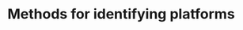 <!-- TITLE: Identifying Platforms -->
<!-- SUBTITLE: A quick summary of Identifying Platforms -->

# Methods for identifying platforms
